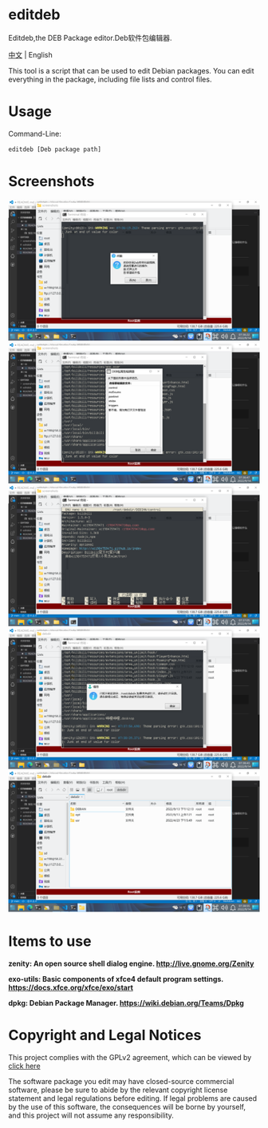 # editdeb
Editdeb,the DEB Package editor.Deb软件包编辑器.

<a href="README.md" target="_blank">中文</a> | English

This tool is a script that can be used to edit Debian packages. You can edit everything in the package, including file lists and control files.

# Usage
Command-Line:
```bash
editdeb [Deb package path]
```
# Screenshots
![欢迎界面](screenshots/截图_2022-09-14_07-36-25.png)
![编辑菜单](screenshots/截图_2022-09-14_07-36-50.png)
![文件编辑](screenshots/截图_2022-09-14_07-37-07.png)
![打开目录后的提示](screenshots/截图_2022-09-14_07-38-45.png)
![解压路径](screenshots/截图_2022-09-14_07-38-58.png)
# Items to use
**zenity: An open source shell dialog engine. http://live.gnome.org/Zenity**

**exo-utils: Basic components of xfce4 default program settings. https://docs.xfce.org/xfce/exo/start**

**dpkg: Debian Package Manager. https://wiki.debian.org/Teams/Dpkg**

# Copyright and Legal Notices
This project complies with the GPLv2 agreement, which can be viewed by <a href="LICENSE" target="_blank">click here</a>

The software package you edit may have closed-source commercial software, please be sure to abide by the relevant copyright license statement and legal regulations before editing. If legal problems are caused by the use of this software, the consequences will be borne by yourself, and this project will not assume any responsibility.